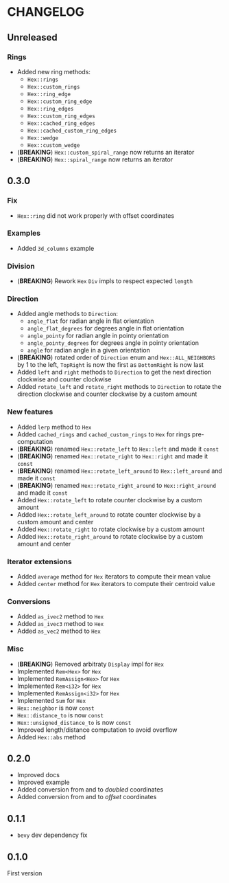 # CHANGELOG

## Unreleased

### Rings

* Added new ring methods:
  * `Hex::rings`
  * `Hex::custom_rings`
  * `Hex::ring_edge`
  * `Hex::custom_ring_edge`
  * `Hex::ring_edges`
  * `Hex::custom_ring_edges`
  * `Hex::cached_ring_edges`
  * `Hex::cached_custom_ring_edges`
  * `Hex::wedge`
  * `Hex::custom_wedge`
* (**BREAKING**) `Hex::custom_spiral_range` now returns an iterator
* (**BREAKING**) `Hex::spiral_range` now returns an iterator

## 0.3.0

### Fix

* `Hex::ring` did not work properly with offset coordinates

### Examples

* Added `3d_columns` example

### Division

* (**BREAKING**) Rework `Hex` `Div` impls to respect expected `length`

### Direction

* Added angle methods to `Direction`:
  - `angle_flat` for radian angle in flat orientation
  - `angle_flat_degrees` for degrees angle in flat orientation
  - `angle_pointy` for radian angle in pointy orientation
  - `angle_pointy_degrees` for degrees angle in pointy orientation
  - `angle` for radian angle in a given orientation
* (**BREAKING**) rotated order of `Direction` enum and `Hex::ALL_NEIGHBORS` by 1 to the left, `TopRight` is now the first as `BottomRight` is now last
* Added `left` and `right` methods to `Direction` to get the next direction clockwise and counter clockwise
* Added `rotate_left` and `rotate_right` methods to `Direction` to rotate the direction clockwise and counter clockwise by a custom amount

### New features

* Added `lerp` method to `Hex`
* Added `cached_rings` and `cached_custom_rings` to `Hex` for rings pre-computation
* (**BREAKING**) renamed `Hex::rotate_left` to `Hex::left` and made it `const`
* (**BREAKING**) renamed `Hex::rotate_right` to `Hex::right` and made it `const`
* (**BREAKING**) renamed `Hex::rotate_left_around` to `Hex::left_around` and made it `const`
* (**BREAKING**) renamed `Hex::rotate_right_around` to `Hex::right_around` and made it `const`
* Added `Hex::rotate_left` to rotate counter clockwise by a custom amount
* Added `Hex::rotate_left_around` to rotate counter clockwise by a custom amount and center
* Added `Hex::rotate_right` to rotate clockwise by a custom amount
* Added `Hex::rotate_right_around` to rotate clockwise by a custom amount and center

### Iterator extensions

* Added `average` method for `Hex` iterators to compute their mean value
* Added `center` method for `Hex` iterators to compute their centroid value

### Conversions

* Added `as_ivec2` method to `Hex`
* Added `as_ivec3` method to `Hex`
* Added `as_vec2` method to `Hex`

### Misc

* (**BREAKING**) Removed arbitraty `Display` impl for `Hex`
* Implemented `Rem<Hex>` for `Hex`
* Implemented `RemAssign<Hex>` for `Hex`
* Implemented `Rem<i32>` for `Hex`
* Implemented `RemAssign<i32>` for `Hex`
* Implemented `Sum` for `Hex`
* `Hex::neighbor` is now `const`
* `Hex::distance_to` is now `const`
* `Hex::unsigned_distance_to` is now `const`
* Improved length/distance computation to avoid overflow
* Added `Hex::abs` method

## 0.2.0

* Improved docs
* Improved example
* Added conversion from and to *doubled* coordinates
* Added conversion from and to *offset* coordinates

## 0.1.1

* `bevy` dev dependency fix

## 0.1.0

First version
